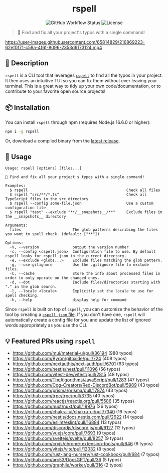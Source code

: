 <div align="center">

# rspell

![GitHub Workflow Status](https://img.shields.io/github/actions/workflow/status/Lioness100/rspell/ci.yml?branch=main)
![License](https://img.shields.io/github/license/Lioness100/sapphire-template)

</div>

> 📝 Find and fix all your project's typos with a single command!

https://user-images.githubusercontent.com/65814829/216869223-62ef0f71-c59a-4f6f-8096-2353d6173124.mp4

## 📝 Description

`rspell` is a CLI tool that leverages [`cspell`](https://cspell.org/) to find all the
typos in your project. It then uses an intuitive TUI so you can fix them without ever leaving your terminal. This is a
great way to tidy up your own code/documentation, or to contribute to your favorite open source projects!

## 📦 Installation

You can install `rspell` through npm (requires Node.js 16.6.0 or higher):
```sh
npm i -g rspell
```
Or, download a compiled binary from the [latest release](https://github.com/Lioness100/rspell/releases/latest).

## 🚀 Usage

```
Usage: rspell [options] [files...]

📝 Find and fix all your project's typos with a single command!

Examples:
  $ rspell                                            Check all files
  $ rspell "src/**/*.ts"                              Check all TypeScript files in the src directory
  $ rspell --config some-file.json                    Use a custom configuration file
  $ rspell "test" --exclude "**/__snapshots__/**"     Exclude files in the __snapshots__ directory

Arguments:
  files                       The glob patterns describing the files you want to spell check. (default: ["**"])

Options:
  -V, --version               output the version number
  -c, --config <cspell.json>  Configuration file to use. By default cspell looks for cspell.json in the current directory.       
  -e, --exclude <globs...>    Exclude files matching the glob pattern.
  -g, --use-gitignore         Use the .gitignore file to exclude files.
  -C, --cache                 Store the info about processed files in order to only operate on the changed ones.
  -d, --dot                   Include files/directories starting with "." in the glob search.
  -l, --locale <locale>       Explicitly set the locale to use for spell checking.
  -h, --help                  display help for command
```

Since `rspell` is built on top of `cspell`, you can customize the behavior of the tool by creating a [`cspell.json`
file](https://cspell.org/configuration/). If you don't have one, `rspell` will automatically create a config file for
you and update the list of ignored words appropriately as you use the CLI. 

## 💡 Featured PRs using `rspell`

- https://github.com/mui/material-ui/pull/36194 (980 typos)
- https://github.com/Byron/gitoxide/pull/724 (408 typos)
- https://github.com/nextauthjs/next-auth/pull/6701 (63 typos)
- https://github.com/nestjs/nest/pull/11096 (56 typos)
- https://github.com/vitest-dev/vitest/pull/2815 (48 typos)
- https://github.com/TheAlgorithms/JavaScript/pull/1283 (47 typos)
- https://github.com/Cog-Creators/Red-DiscordBot/pull/5989 (43 typos)
- https://github.com/prisma/prisma/pull/17874 (43 typos)
- https://github.com/trpc/trpc/pull/3735 (40 typos)
- https://github.com/reactjs/reactjs.org/pull/5586 (35 typos)
- https://github.com/nuxt/nuxt/pull/18976 (26 typos)
- https://github.com/chakra-ui/chakra-ui/pull/7340 (16 typos)
- https://github.com/nestjs/docs.nestjs.com/pull/2622 (14 typos)
- https://github.com/eslint/eslint/pull/16884 (13 typos)
- https://github.com/discordjs/discord.js/pull/9127 (12 typos)
- https://github.com/vuejs/core/pull/7693 (9 typos)
- https://github.com/sveltejs/svelte/pull/8257 (9 typos)
- https://github.com/crxjs/chrome-extension-tools/pull/646 (8 typos)
- https://github.com/vitejs/vite/pull/12032 (8 typos)
- https://github.com/rust-lang-nursery/rust-cookbook/pull/684 (7 typos)
- https://github.com/arc53/DocsGPT/pull/36 (5 typos)
- https://github.com/graphile/worker/pull/316 (2 typos)
